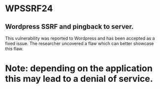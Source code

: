 # WPSSRF24

## Wordpress SSRF and pingback to server. 

This vulnerability was reported to Wordpress and has been accepted as a fixed issue. The researcher uncovered a flaw which can better showcase this flaw. 

# Note: depending on the application this may lead to a denial of service.
